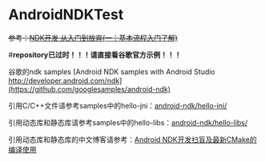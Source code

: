 # AndroidNDKTest

~~参考：[NDK开发 从入门到放弃(一：基本流程入门了解)](http://blog.csdn.net/xiaoyu_93/article/details/52870395)~~


#__repository已过时！！！请直接看谷歌官方示例！！！__

谷歌的ndk samples [Android NDK samples with Android Studio http://developer.android.com/ndk](https://github.com/googlesamples/android-ndk)

引用C/C++文件请参考samples中的hello-jni：[android-ndk/hello-jni/](https://github.com/googlesamples/android-ndk/tree/master/hello-jni)

引用动态库和静态库请参考samples中的hello-libs：[android-ndk/hello-libs/](https://github.com/googlesamples/android-ndk/tree/master/hello-libs)

引用动态库和静态库的中文博客请参考：[Android NDK开发扫盲及最新CMake的编译使用](https://www.jianshu.com/p/6332418b12b1)
